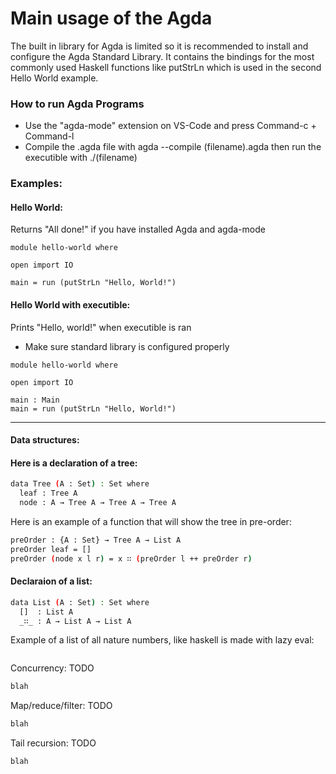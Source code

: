# Main usage of the Agda

The built in library for Agda is limited so it is recommended to install and configure the Agda Standard Library. 
It contains the bindings for the most commonly used Haskell functions like putStrLn which is used in the second Hello World example.

### How to run Agda Programs
- Use the "agda-mode" extension on VS-Code and press Command-c + Command-l
- Compile the .agda file with agda --compile (filename).agda then run the executible with ./(filename)

### Examples:
#### Hello World:

Returns "All done!" if you have installed Agda and agda-mode
```
module hello-world where

open import IO

main = run (putStrLn "Hello, World!")
```
#### Hello World with executible:

Prints "Hello, world!" when executible is ran
- Make sure standard library is configured properly
```
module hello-world where

open import IO

main : Main
main = run (putStrLn "Hello, World!")
```

---

#### Data structures:

#### Here is a declaration of a tree:
```bash
data Tree (A : Set) : Set where
  leaf : Tree A
  node : A → Tree A → Tree A → Tree A
```

Here is an example of a function that will show the tree in pre-order:
```bash
preOrder : {A : Set} → Tree A → List A
preOrder leaf = []
preOrder (node x l r) = x ∷ (preOrder l ++ preOrder r)
```

#### Declaraion of a list:
```bash
data List (A : Set) : Set where
  []  : List A
  _∷_ : A → List A → List A
```

Example of a list of all nature numbers, like haskell is made with lazy eval:
```bash

```

Concurrency: TODO
```bash
blah
```
Map/reduce/filter: TODO
```bash
blah
```
Tail recursion: TODO
```bash
blah
```
